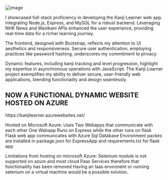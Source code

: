 ![image](https://github.com/RayFFH/KanjiWebsite/assets/57190209/1963eb37-3020-4c7b-acb9-c430daf01dae)

I showcased full-stack proficiency in developing the Kanji Learner web app, integrating Node.js, Express, and MySQL for a robust backend. Leveraging NHK News and Wanikani APIs enhanced the user experience, providing real-time data for a richer learning journey.

The frontend, designed with Bootstrap, reflects my attention to UI aesthetics and responsiveness. Secure user authentication, employing practices like password hashing, underscores my commitment to privacy.

Dynamic features, including kanji tracking and level progression, highlight my expertise in asynchronous operations with JavaScript. The Kanji Learner project exemplifies my ability to deliver secure, user-friendly web applications, blending functionality and design seamlessly.

<h2>NOW A FUNCTIONAL DYNAMIC WEBSITE HOSTED ON AZURE</h2>
https://kanjilearner.azurewebsites.net/

Hosted on Microsoft Azure:
Uses Two Webapps that communicate with each other
One Webapp Runs on Express while the other runs on flask
Flask web app communicates with Azure Sql Database
Environment packes are installed in package.json for ExpressApp and requirements.txt for flask app

Limitations from hosting on microsoft Azure:
Selenium module is not supported on azure and most cloud Paas Services therefore that functionaility has been removed
Having an Iaas environent or running selenium on a virtual machine would be a possible solution.

  


 



 






